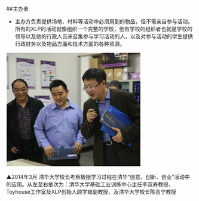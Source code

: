 ##主办者

* 主办方负责提供场地、材料等活动中必须用到的物品，但不需亲自参与活动。
所有的XLP的活动就像组织一个完整的学校，他有学校的组织者也就是学校的领导以及他的行政人员来召集参与学习活动的人，以及对参与活动的学生提供行政财务以及物品方面和技术方面的各种资源。

![0](00.jpg)

▲2014年3月 清华大学校长考察极限学习过程在清华“创意、创新、创业”活动中的应用。从左至右依次为：清华大学基础工业训练中心主任李双寿教授、Toyhouse工作室及XLP创始人顾学雍副教授，及清华大学校长陈吉宁教授
